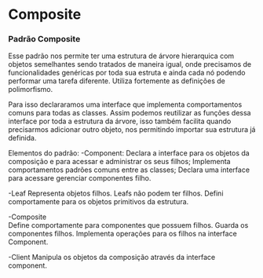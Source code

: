 # Composite
### Padrão Composite

  Esse padrão nos permite ter uma estrutura de árvore hierarquica com objetos semelhantes sendo tratados de maneira igual, onde precisamos de funcionalidades genéricas por toda sua estruta e ainda cada nó podendo performar uma tarefa diferente. Utiliza fortemente as definições de polimorfismo.

  Para isso declararamos uma interface que implementa comportamentos comuns para todas as classes. Assim podemos reutilizar as funções dessa interface por toda a estrutura da árvore, isso também facilita quando precisarmos adicionar outro objeto, nos permitindo importar sua estrutura já definida. 
  
  Elementos do padrão:
	-Component:
    Declara a interface para os objetos da composição e para acessar e administrar os seus filhos;
    Implementa comportamentos padrões comuns entre as classes;
    Declara uma interface para acessare gerenciar componentes filho.
    
  -Leaf
  Representa objetos filhos. Leafs não podem ter filhos. 
	Defini comportamente para os objetos primitivos da estrutura.
  
  -Composite	
	Define comportamente para componentes que possuem filhos.
	Guarda os componentes filhos.
	Implementa operações para os filhos na interface Component.
  
  -Client
	Manipula os objetos da composição através da interface component.


